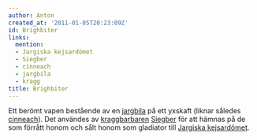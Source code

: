 ```yaml
---
author: Anton
created_at: '2011-01-05T20:23:09Z'
id: Brighbiter
links:
  mention:
  - Jargiska kejsardömet
  - Siegber
  - cinneach
  - jargbila
  - kragg
title: Brighbiter
---
```


Ett berömt vapen bestående av en [jargbila] på ett yxskaft (liknar således [cinneach]). Det användes
av [kraggbarbaren][] [Siegber] för att hämnas på de som förrått honom och sålt honom som gladiator
till [Jargiska kejsardömet].

  [jargbila]: jargbila
  [cinneach]: cinneach
  [kraggbarbaren]: kragg
  [Siegber]: Siegber
  [Jargiska kejsardömet]: Jargiska_kejsardömet
